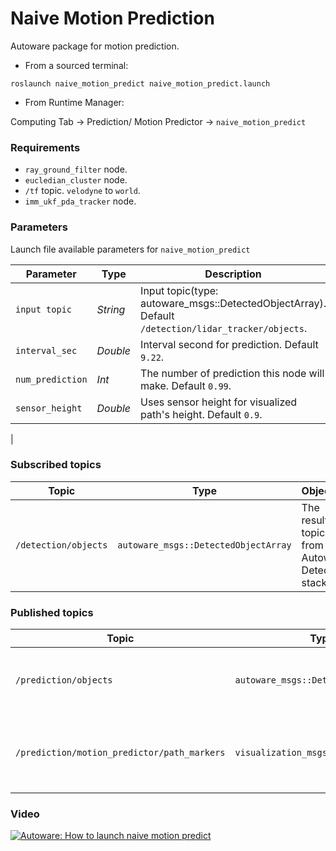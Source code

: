 # Naive Motion Prediction

Autoware package for motion prediction.

* From a sourced terminal:

`roslaunch naive_motion_predict naive_motion_predict.launch`


* From Runtime Manager:

Computing Tab -> Prediction/ Motion Predictor -> `naive_motion_predict`

### Requirements
* `ray_ground_filter` node.
* `eucledian_cluster` node.
* `/tf` topic.  `velodyne` to `world`.
* `imm_ukf_pda_tracker` node.

### Parameters

Launch file available parameters for `naive_motion_predict`

|Parameter| Type| Description|
----------|-----|--------
|`input topic`|*String* |Input topic(type: autoware_msgs::DetectedObjectArray). Default `/detection/lidar_tracker/objects`.|
|`interval_sec`|*Double*|Interval second for prediction. Default `9.22`.|
|`num_prediction`|*Int*|The number of prediction this node will make. Default `0.99`.|
|`sensor_height`|*Double*|Uses sensor height for visualized path's height. Default `0.9`.|

|


### Subscribed topics

|Topic|Type|Objective|
------|----|---------
|`/detection/objects`|`autoware_msgs::DetectedObjectArray`|The result topic from Autoware Detection stack|

### Published topics

|Topic|Type|Objective|
------|----|---------
|`/prediction/objects`|`autoware_msgs::DetectedObjectArray`|Added predicted objects to input data..|
|`/prediction/motion_predictor/path_markers`|`visualization_msgs::MarkerArray`|Visualzing predicted path in ros marker array|

### Video

[![Autoware: How to launch naive motion predict](https://img.youtube.com/vi/T6ediU0CHP0/0.jpg)](https://www.youtube.com/watch?v=T6ediU0CHP0&feature=youtu.be)
